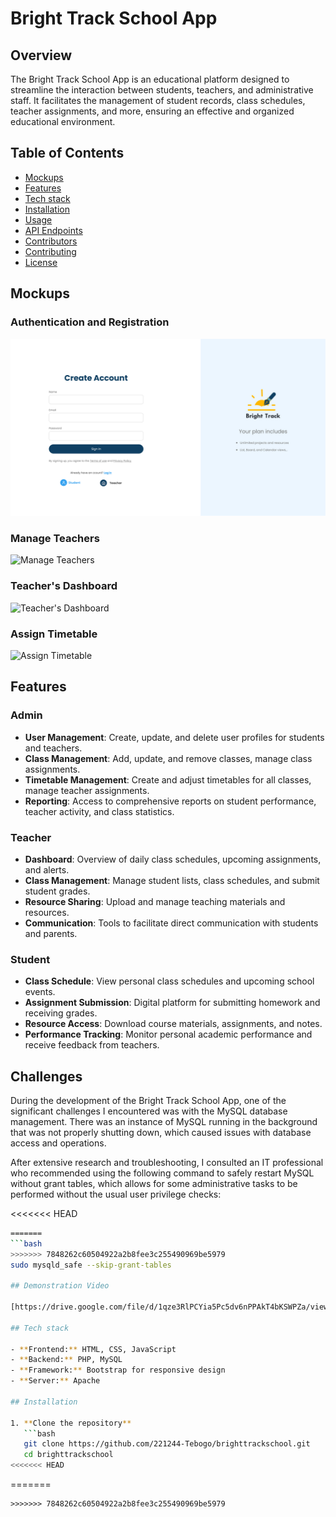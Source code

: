 # Bright Track School App

## Overview

The Bright Track School App is an educational platform designed to streamline the interaction between students, teachers, and administrative staff. It facilitates the management of student records, class schedules, teacher assignments, and more, ensuring an effective and organized educational environment.

## Table of Contents

- [Mockups](#mockups)
- [Features](#features)
- [Tech stack](#tech-stack)
- [Installation](#installation)
- [Usage](#usage)
- [API Endpoints](#api-endpoints)
- [Contributors](#contributors)
- [Contributing](#contributing)
- [License](#license)

## Mockups

### Authentication and Registration

![Authentication and Registration](auth-register.jpg)


### Manage Teachers

![Manage Teachers](.manange_teachers.jpg)

### Teacher's Dashboard

![Teacher's Dashboard](teacher_dashboard.jpg)

### Assign Timetable

![Assign Timetable](.assign_timetable.jpg)

## Features

### Admin

- **User Management**: Create, update, and delete user profiles for students and teachers.
- **Class Management**: Add, update, and remove classes, manage class assignments.
- **Timetable Management**: Create and adjust timetables for all classes, manage teacher assignments.
- **Reporting**: Access to comprehensive reports on student performance, teacher activity, and class statistics.

### Teacher

- **Dashboard**: Overview of daily class schedules, upcoming assignments, and alerts.
- **Class Management**: Manage student lists, class schedules, and submit student grades.
- **Resource Sharing**: Upload and manage teaching materials and resources.
- **Communication**: Tools to facilitate direct communication with students and parents.

### Student

- **Class Schedule**: View personal class schedules and upcoming school events.
- **Assignment Submission**: Digital platform for submitting homework and receiving grades.
- **Resource Access**: Download course materials, assignments, and notes.
- **Performance Tracking**: Monitor personal academic performance and receive feedback from teachers.


## Challenges

During the development of the Bright Track School App, one of the significant challenges I encountered was with the MySQL database management. There was an instance of MySQL running in the background that was not properly shutting down, which caused issues with database access and operations.

After extensive research and troubleshooting, I consulted an IT professional who recommended using the following command to safely restart MySQL without grant tables, which allows for some administrative tasks to be performed without the usual user privilege checks:

<<<<<<< HEAD

````bash
=======
```bash
>>>>>>> 7848262c60504922a2b8fee3c255490969be5979
sudo mysqld_safe --skip-grant-tables

## Demonstration Video

[https://drive.google.com/file/d/1qze3RlPCYia5Pc5dv6nPPAkT4bKSWPZa/view?usp=drive_link](https://drive.google.com/file/d/1qze3RlPCYia5Pc5dv6nPPAkT4bKSWPZa/view?usp=sharing)

## Tech stack

- **Frontend:** HTML, CSS, JavaScript
- **Backend:** PHP, MySQL
- **Framework:** Bootstrap for responsive design
- **Server:** Apache

## Installation

1. **Clone the repository**
   ```bash
   git clone https://github.com/221244-Tebogo/brighttrackschool.git
   cd brighttrackschool
<<<<<<< HEAD
````

=======

```
>>>>>>> 7848262c60504922a2b8fee3c255490969be5979
```
